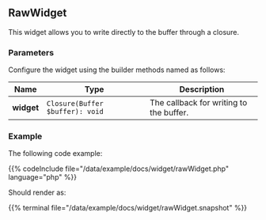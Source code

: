 ## RawWidget

This widget allows you to write directly to the buffer through a closure.
### Parameters

Configure the widget using the builder methods named as follows:

| Name | Type | Description |
| --- | --- | --- |
| **widget** | `Closure(Buffer $buffer): void` | The callback for writing to the buffer. |
### Example
The following code example:

{{% codeInclude file="/data/example/docs/widget/rawWidget.php" language="php" %}}

Should render as:

{{% terminal file="/data/example/docs/widget/rawWidget.snapshot" %}}